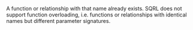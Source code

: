 A function or relationship with that name already exists.
SQRL does not support function overloading, i.e. functions or relationships
with identical names but different parameter signatures.